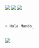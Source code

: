 <a href="https://gihub.com/RicardoValladares">
  <img align="left" src="https://visitor-badge.glitch.me/badge?page_id=RicardoValladares" />
</a>
<a href="https://gitlab.com/RicardoValladares">
  <img align="left" src="https://img.shields.io/badge/gitlab-%23D35400.svg?&style=for-the-badge&logo=gitlab&logoColor=white" />
</a>
<a href="https://bitbucket.org/R_A_V_R_/">
  <img align="left" src="https://img.shields.io/badge/bitbucket-%230080FF.svg?&style=for-the-badge&logo=bitbucket&logoColor=white" />
</a>

<br><br>

```bash
> Hola Mundo_
``` 

<br>

<img src = "https://github-readme-stats.vercel.app/api/top-langs/?username=RicardoValladares&layout=compact&langs_count=10&hide=html,css&theme=tokyonight">
